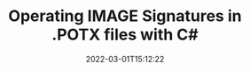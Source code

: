 ---
############################# Static ############################
layout: "auto-gen-signature"
date: 2022-03-01T15:12:22
draft: false
otherformats: 
breadcrumb: put IMAGE signature on POTX for C#

############################# Head ############################
head_title: "Adding IMAGE signatures in a POTX file with C#"
head_description: "Put IMAGE Signature on POTX file for .NET using a few lines of code. Use the GroupDocs Document Signature API to sign dozens file formats."

############################# Header ############################
title: "Operating IMAGE Signatures in .POTX files with C#"
description: "How to {{OPERATION}} IMAGE Signature with a few lines of .NET code"
bg_image: "https://cms.admin.containerize.com/templates/aspose/App_Themes/V3/images/bg/header1.png"
bg_overlay: false
button:
    enable: true

############################# SubMenu ############################
submenu:
    enable: true

    left:
        img_alt: "GroupDocs.Signature for .NET"
        image: "https://cms.admin.containerize.com/templates/groupdocs/images/product-logos/90x90-noborder/groupdocs-signature-net.png"
        product: "GroupDocs.Signature"
        platform: ".NET"



############################# About ############################
about:
    enable: true
    title: "About GroupDocs.Signature for .NET API"
    content: |
        [GroupDocs.Signature for .NET](https://products.groupdocs.com/signature/net/) is a advanced .NET API to electronically sign digital documents using various signature types such as text, image, barcode, QR-code, stamp, form-field and metadata. Users can load, edit, validate, save, remove, preview and search digital signatures within PDF, Microsoft Word, Excel worksheets, PowerPoint presentations, Adobe Photoshop, metafiles and image file formats, with additional support for customizing signature properties as needed.
    

overview:
    enable: true
    content: |
        Sign your POTX files with IMAGE signatures using .NET easily. You can use just a couple of C# code lines in any platform of your choice like - Windows, Linux, macOS.
        You can put IMAGE on POTX file in a very convenient way and for free. Besides that it is possible to sign POTX files using advanced IMAGE options. 
        
        There are a lot of options features to sign POTX which you may use for your purposes:

        * IMAGE position on the page can be set up as absolutely as relatively;;
        * One IMAGE signature may be placed on specified pages of multi-page documents;;
        * A lot of additional signature features like color, size, border etc. are available..
        
        There are also saving options for signed POTX file:

        * after signing file might be saved with other supported format;
        * furthermore file can be encrypted with password or saved to memory stream.

        Signing POTX files with IMAGE provides vast amount opportunities for users. Moreover there is no need for any additional software installed - like MS Office, Open Office, Adobe Acrobat Reader etc.


############################# Steps ############################
steps:
    enable: true
    title_left: "Steps to sign POTX with IMAGE in C#"
    content_left: |
        [GroupDocs.Signature for .NET](https://products.groupdocs.com/signature/net/) provides ability to sign POTX documents with IMAGE signatures quick and easily.
        
        * Create an instance of Signature class providing POTX file supposed to signing as path or memory stream
        * Instantiate SignOptions class and set all demanded data.
        * Invoke the Signature.Sign passing output POTX file or memory stream

    title_right: "System Requirements"
    content_right: |
        Documents signing with GroupDocs.Signature for .NET can be performed in just a few simple steps. Our APIs are supported on all major platforms and operating systems. Before executing the code below, make sure you have the following prerequisites installed on your system.

        * Operating systems: Microsoft Windows, Linux, MacOS
        * Development environments: Microsoft Visual Studio, Xamarin, MonoDevelop
        * Frameworks: .NET Framework, .NET Standard, .NET Core, Mono
        * Get the latest GroupDocs.Signature for .NET from [Nuget](https://www.nuget.org/packages/groupdocs.signature)
         
    code: |
        ```csharp    
                // Instantiate Signature for POTX file
        string filePath = "input.potx";
        // Set up output POTX file
        string outputFilePath = "input.potx";

        using (GroupDocs.Signature.Signature signature = new GroupDocs.Signature.Signature(filePath))
        {
                //Provide sign options
                TextSignOptions options = new TextSignOptions("John Smith")
                {
                    // set signature position
                    Left = 50,
                    Top = 200,
                };

                // sign POTX document
                SignResult result = signature.Sign(outputFilePath, options);
        }

        ```

demos:
    enable: true
    title: "Signing POTX documents with IMAGE Live Demo"
    content: |
       Sign POTX file with IMAGE signature right now by visiting the [GroupDocs.Signature App](https://products.groupdocs.app/signature/family) website. Free online demo waiting for you.
          

more_formats:
    enable: true
    title: "Other supported IMAGE signatures for C#"
    content: "You can also sign POTX with other signature types. Please see the list below."
       
       
back_to_top:
    enable: true
---
